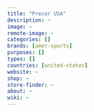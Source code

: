 ```yaml
---
title: "Precor USA"
description: ~
image: ~
remote-image: ~
categories: []
brands: [amer-sports]
purposes: []
types: []
countries: [united-states]
website: ~
shop: ~
store-finder: ~
about: ~
wiki: ~
---
```

